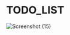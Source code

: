 # TODO_LIST

![Screenshot (15)](https://github.com/pankaj9005/TODO_LIST/assets/145767633/7f88ef37-62ac-4965-97a4-3f32d0dddaef)
